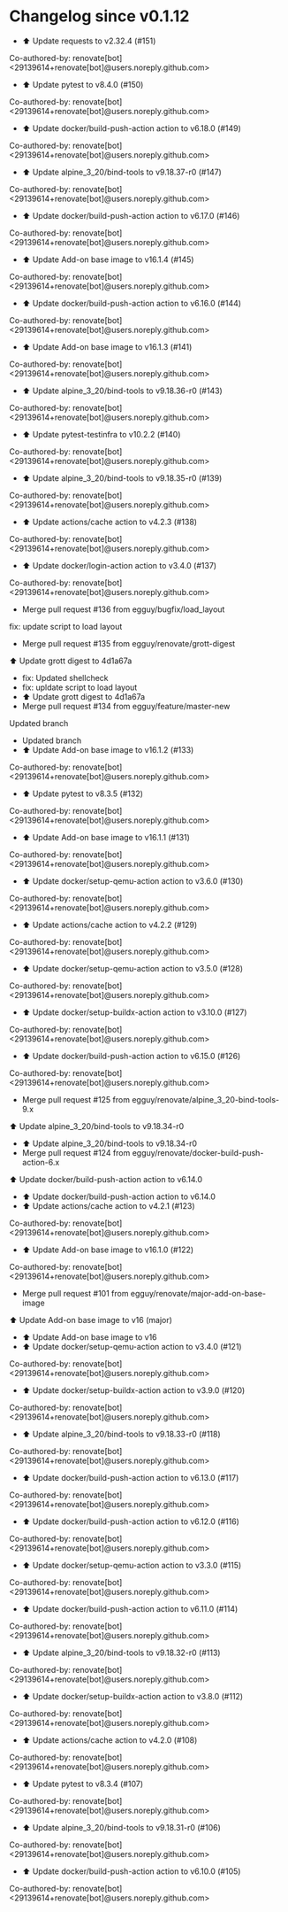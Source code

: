 # Changelog since v0.1.12
- ⬆️ Update requests to v2.32.4 (#151)

Co-authored-by: renovate[bot] <29139614+renovate[bot]@users.noreply.github.com> 
- ⬆️ Update pytest to v8.4.0 (#150)

Co-authored-by: renovate[bot] <29139614+renovate[bot]@users.noreply.github.com> 
- ⬆️ Update docker/build-push-action action to v6.18.0 (#149)

Co-authored-by: renovate[bot] <29139614+renovate[bot]@users.noreply.github.com> 
- ⬆️ Update alpine_3_20/bind-tools to v9.18.37-r0 (#147)

Co-authored-by: renovate[bot] <29139614+renovate[bot]@users.noreply.github.com> 
- ⬆️ Update docker/build-push-action action to v6.17.0 (#146)

Co-authored-by: renovate[bot] <29139614+renovate[bot]@users.noreply.github.com> 
- ⬆️ Update Add-on base image to v16.1.4 (#145)

Co-authored-by: renovate[bot] <29139614+renovate[bot]@users.noreply.github.com> 
- ⬆️ Update docker/build-push-action action to v6.16.0 (#144)

Co-authored-by: renovate[bot] <29139614+renovate[bot]@users.noreply.github.com> 
- ⬆️ Update Add-on base image to v16.1.3 (#141)

Co-authored-by: renovate[bot] <29139614+renovate[bot]@users.noreply.github.com> 
- ⬆️ Update alpine_3_20/bind-tools to v9.18.36-r0 (#143)

Co-authored-by: renovate[bot] <29139614+renovate[bot]@users.noreply.github.com> 
- ⬆️ Update pytest-testinfra to v10.2.2 (#140)

Co-authored-by: renovate[bot] <29139614+renovate[bot]@users.noreply.github.com> 
- ⬆️ Update alpine_3_20/bind-tools to v9.18.35-r0 (#139)

Co-authored-by: renovate[bot] <29139614+renovate[bot]@users.noreply.github.com> 
- ⬆️ Update actions/cache action to v4.2.3 (#138)

Co-authored-by: renovate[bot] <29139614+renovate[bot]@users.noreply.github.com> 
- ⬆️ Update docker/login-action action to v3.4.0 (#137)

Co-authored-by: renovate[bot] <29139614+renovate[bot]@users.noreply.github.com> 
- Merge pull request #136 from egguy/bugfix/load_layout

fix: update script to load layout 
- Merge pull request #135 from egguy/renovate/grott-digest

⬆️ Update grott digest to 4d1a67a 
- fix: Updated shellcheck 
- fix: upldate script to load layout 
- ⬆️ Update grott digest to 4d1a67a 
- Merge pull request #134 from egguy/feature/master-new

Updated branch 
- Updated branch 
- ⬆️ Update Add-on base image to v16.1.2 (#133)

Co-authored-by: renovate[bot] <29139614+renovate[bot]@users.noreply.github.com> 
- ⬆️ Update pytest to v8.3.5 (#132)

Co-authored-by: renovate[bot] <29139614+renovate[bot]@users.noreply.github.com> 
- ⬆️ Update Add-on base image to v16.1.1 (#131)

Co-authored-by: renovate[bot] <29139614+renovate[bot]@users.noreply.github.com> 
- ⬆️ Update docker/setup-qemu-action action to v3.6.0 (#130)

Co-authored-by: renovate[bot] <29139614+renovate[bot]@users.noreply.github.com> 
- ⬆️ Update actions/cache action to v4.2.2 (#129)

Co-authored-by: renovate[bot] <29139614+renovate[bot]@users.noreply.github.com> 
- ⬆️ Update docker/setup-qemu-action action to v3.5.0 (#128)

Co-authored-by: renovate[bot] <29139614+renovate[bot]@users.noreply.github.com> 
- ⬆️ Update docker/setup-buildx-action action to v3.10.0 (#127)

Co-authored-by: renovate[bot] <29139614+renovate[bot]@users.noreply.github.com> 
- ⬆️ Update docker/build-push-action action to v6.15.0 (#126)

Co-authored-by: renovate[bot] <29139614+renovate[bot]@users.noreply.github.com> 
- Merge pull request #125 from egguy/renovate/alpine_3_20-bind-tools-9.x

⬆️ Update alpine_3_20/bind-tools to v9.18.34-r0 
- ⬆️ Update alpine_3_20/bind-tools to v9.18.34-r0 
- Merge pull request #124 from egguy/renovate/docker-build-push-action-6.x

⬆️ Update docker/build-push-action action to v6.14.0 
- ⬆️ Update docker/build-push-action action to v6.14.0 
- ⬆️ Update actions/cache action to v4.2.1 (#123)

Co-authored-by: renovate[bot] <29139614+renovate[bot]@users.noreply.github.com> 
- ⬆️ Update Add-on base image to v16.1.0 (#122)

Co-authored-by: renovate[bot] <29139614+renovate[bot]@users.noreply.github.com> 
- Merge pull request #101 from egguy/renovate/major-add-on-base-image

⬆️ Update Add-on base image to v16 (major) 
- ⬆️ Update Add-on base image to v16 
- ⬆️ Update docker/setup-qemu-action action to v3.4.0 (#121)

Co-authored-by: renovate[bot] <29139614+renovate[bot]@users.noreply.github.com> 
- ⬆️ Update docker/setup-buildx-action action to v3.9.0 (#120)

Co-authored-by: renovate[bot] <29139614+renovate[bot]@users.noreply.github.com> 
- ⬆️ Update alpine_3_20/bind-tools to v9.18.33-r0 (#118)

Co-authored-by: renovate[bot] <29139614+renovate[bot]@users.noreply.github.com> 
- ⬆️ Update docker/build-push-action action to v6.13.0 (#117)

Co-authored-by: renovate[bot] <29139614+renovate[bot]@users.noreply.github.com> 
- ⬆️ Update docker/build-push-action action to v6.12.0 (#116)

Co-authored-by: renovate[bot] <29139614+renovate[bot]@users.noreply.github.com> 
- ⬆️ Update docker/setup-qemu-action action to v3.3.0 (#115)

Co-authored-by: renovate[bot] <29139614+renovate[bot]@users.noreply.github.com> 
- ⬆️ Update docker/build-push-action action to v6.11.0 (#114)

Co-authored-by: renovate[bot] <29139614+renovate[bot]@users.noreply.github.com> 
- ⬆️ Update alpine_3_20/bind-tools to v9.18.32-r0 (#113)

Co-authored-by: renovate[bot] <29139614+renovate[bot]@users.noreply.github.com> 
- ⬆️ Update docker/setup-buildx-action action to v3.8.0 (#112)

Co-authored-by: renovate[bot] <29139614+renovate[bot]@users.noreply.github.com> 
- ⬆️ Update actions/cache action to v4.2.0 (#108)

Co-authored-by: renovate[bot] <29139614+renovate[bot]@users.noreply.github.com> 
- ⬆️ Update pytest to v8.3.4 (#107)

Co-authored-by: renovate[bot] <29139614+renovate[bot]@users.noreply.github.com> 
- ⬆️ Update alpine_3_20/bind-tools to v9.18.31-r0 (#106)

Co-authored-by: renovate[bot] <29139614+renovate[bot]@users.noreply.github.com> 
- ⬆️ Update docker/build-push-action action to v6.10.0 (#105)

Co-authored-by: renovate[bot] <29139614+renovate[bot]@users.noreply.github.com> 

